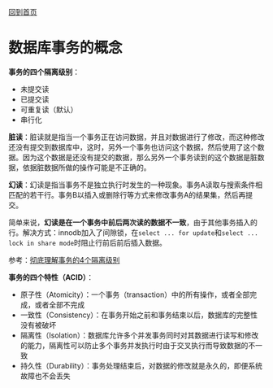 [回到首页](../README.md)

# 数据库事务的概念

**事务的四个隔离级别**：

- 未提交读
- 已提交读
- 可重复读（默认）
- 串行化

**脏读**：脏读就是指当一个事务正在访问数据，并且对数据进行了修改，而这种修改还没有提交到数据库中，这时，另外一个事务也访问这个数据，然后使用了这个数据。因为这个数据是还没有提交的数据，那么另外一个事务读到的这个数据是脏数据，依据脏数据所做的操作可能是不正确的。

**幻读**：幻读是指当事务不是独立执行时发生的一种现象。事务A读取与搜索条件相匹配的若干行。事务B以插入或删除行等方式来修改事务A的结果集，然后再提交。

简单来说，**幻读是在一个事务中前后两次读的数据不一致**，由于其他事务插入的行。解决方式：innodb加入了间隙锁，在`select ... for update`和`select ... lock in share mode`时阻止行前后前后插入数据。

参考：[彻底理解事务的4个隔离级别](https://www.cnblogs.com/jycboy/p/transaction.html)

**事务的四个特性（ACID）**：

- 原子性（Atomicity）：一个事务（transaction）中的所有操作，或者全部完成，或者全部不完成
- 一致性（Consistency）：在事务开始之前和事务结束以后，数据库的完整性没有被破坏
- 隔离性（Isolation）：数据库允许多个并发事务同时对其数据进行读写和修改的能力，隔离性可以防止多个事务并发执行时由于交叉执行而导致数据的不一致
- 持久性（Durability）：事务处理结束后，对数据的修改就是永久的，即便系统故障也不会丢失

